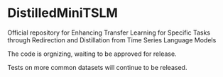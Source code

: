 # DistilledMiniTSLM
Official repository for Enhancing Transfer Learning for Specific Tasks through Redirection and Distillation from Time Series Language Models

The code is orgnizing, waiting to be approved for release.

Tests on more common datasets will continue to be released. 